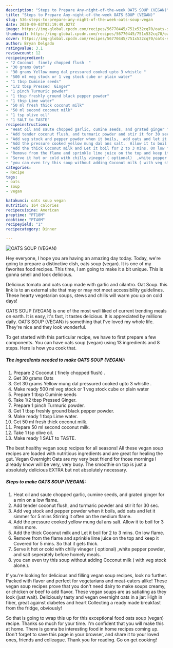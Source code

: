 ```yaml
---
description: "Steps to Prepare Any-night-of-the-week OATS SOUP (VEGAN)"
title: "Steps to Prepare Any-night-of-the-week OATS SOUP (VEGAN)"
slug: 536-steps-to-prepare-any-night-of-the-week-oats-soup-vegan
date: 2020-09-03T02:19:49.027Z
image: https://img-global.cpcdn.com/recipes/56770445/751x532cq70/oats-soup-vegan-recipe-main-photo.jpg
thumbnail: https://img-global.cpcdn.com/recipes/56770445/751x532cq70/oats-soup-vegan-recipe-main-photo.jpg
cover: https://img-global.cpcdn.com/recipes/56770445/751x532cq70/oats-soup-vegan-recipe-main-photo.jpg
author: Bryan Delgado
ratingvalue: 3.1
reviewcount: 12
recipeingredient:
- "2 Coconut  finely chopped flush  "
- "30 grams Oats"
- "30 grams Yellow mung dal pressured cooked upto 3 whistle "
- "500 ml veg stock or 1 veg stock cube or plain water"
- "1 tbsp Cuminie seeds"
- "1/2 tbsp Pressed  Ginger"
- "1 pinch Turmuric powder"
- "1 tbsp freshly ground black pepper powder"
- "1 tbsp Lime water"
- "50 ml fresh thick coconut milk"
- "50 ml second coconut milk"
- "1 tsp olive oil"
- "1 SALT to TASTE"
recipeinstructions:
- "Heat oil and saute chopped garlic, cumine seeds, and grated ginger for a min on a low flame."
- "Add tender coconut flush, and turmaric powder and stir it for 30 sec."
- "Add veg stock and pepper powder when it boils,  add oats and let it simmer for 5 mins Stirring it often on the medium flame."
- "Add the pressure cooked yellow mung dal ans salt.  Allow it to boil for 3 mins more."
- "Add the thick Coconut milk and Let it boil for 2 to 3 mins. On low flame."
- "Remove from the flame and sprinkle lime juice on the top and keep it Covered for 5 mins.  So that it gets thick."
- "Serve it hot or cold with chilly vineger ( optional)  ,white pepper powder, and salt seperately before homely meals."
- "you can even try this soup without adding Coconut milk ( with veg stock alone.)."
categories:
- Recipe
tags:
- oats
- soup
- vegan

katakunci: oats soup vegan 
nutrition: 164 calories
recipecuisine: American
preptime: "PT18M"
cooktime: "PT40M"
recipeyield: "1"
recipecategory: Dinner

---
```



![OATS SOUP (VEGAN)](https://img-global.cpcdn.com/recipes/56770445/751x532cq70/oats-soup-vegan-recipe-main-photo.jpg)

Hey everyone, I hope you are having an amazing day today. Today, we're going to prepare a distinctive dish, oats soup (vegan). It is one of my favorites food recipes. This time, I am going to make it a bit unique. This is gonna smell and look delicious.

Delicious tomato and oats soup made with garlic and cilantro. Oat Soup. this link is to an external site that may or may not meet accessibility guidelines. These hearty vegetarian soups, stews and chilis will warm you up on cold days!

OATS SOUP (VEGAN) is one of the most well liked of current trending meals on earth. It is easy, it's fast, it tastes delicious. It is appreciated by millions daily. OATS SOUP (VEGAN) is something that I've loved my whole life. They're nice and they look wonderful.


To get started with this particular recipe, we have to first prepare a few components. You can have oats soup (vegan) using 13 ingredients and 8 steps. Here is how you cook that.

<!--inarticleads1-->

##### The ingredients needed to make OATS SOUP (VEGAN):

1. Prepare 2 Coconut ( finely chopped flush)  .
1. Get 30 grams Oats
1. Get 30 grams Yellow mung dal pressured cooked upto 3 whistle .
1. Make ready 500 ml veg stock or 1 veg stock cube or plain water
1. Prepare 1 tbsp Cuminie seeds
1. Take 1/2 tbsp Pressed  Ginger.
1. Prepare 1 pinch Turmuric powder.
1. Get 1 tbsp freshly ground black pepper powder.
1. Make ready 1 tbsp Lime water.
1. Get 50 ml fresh thick coconut milk.
1. Prepare 50 ml second coconut milk.
1. Take 1 tsp olive oil.
1. Make ready 1 SALT to TASTE.


The best healthy vegan soup recipes for all seasons! All these vegan soup recipes are loaded with nutritious ingredients and are great for healing the gut. Vegan Overnight Oats are my very best friend for those mornings I already know will be very, very busy. The smoothie on top is just a absolutely delicious EXTRA but not absolutely necessary. 

<!--inarticleads2-->

##### Steps to make OATS SOUP (VEGAN):

1. Heat oil and saute chopped garlic, cumine seeds, and grated ginger for a min on a low flame.
1. Add tender coconut flush, and turmaric powder and stir it for 30 sec.
1. Add veg stock and pepper powder when it boils,  add oats and let it simmer for 5 mins Stirring it often on the medium flame.
1. Add the pressure cooked yellow mung dal ans salt.  Allow it to boil for 3 mins more.
1. Add the thick Coconut milk and Let it boil for 2 to 3 mins. On low flame.
1. Remove from the flame and sprinkle lime juice on the top and keep it Covered for 5 mins.  So that it gets thick.
1. Serve it hot or cold with chilly vineger ( optional)  ,white pepper powder, and salt seperately before homely meals.
1. you can even try this soup without adding Coconut milk ( with veg stock alone.).


If you&#39;re looking for delicious and filling vegan soup recipes, look no further. Packed with flavor and perfect for vegetarians and meat-eaters alike! These vegan soup recipes prove that you don&#39;t need dairy to make soups creamy, or chicken or beef to add flavor. These vegan soups are as satiating as they look (just wait). Deliciously tasty and vegan overnight oats in a jar: High in fiber, great against diabetes and heart Collecting a ready made breakfast from the fridge, obviously! 

So that is going to wrap this up for this exceptional food oats soup (vegan) recipe. Thanks so much for your time. I'm confident that you will make this at home. There is gonna be interesting food in home recipes coming up. Don't forget to save this page in your browser, and share it to your loved ones, friends and colleague. Thank you for reading. Go on get cooking!
